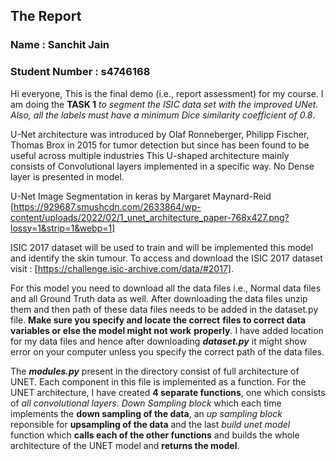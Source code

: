 ## The Report
### Name : **Sanchit Jain**
### Student Number : **s4746168**

Hi everyone, 
This is the final demo (i.e., report assessment) for my course.
I am doing the **TASK 1** *to segment the ISIC data set with the improved UNet.*
*Also, all the labels must have a minimum Dice similarity coefficient of 0.8*.

U-Net architecture was introduced by Olaf Ronneberger, Philipp Fischer, 
Thomas Brox in 2015 for tumor detection but since has been found to be 
useful across multiple industries This U-shaped architecture mainly 
consists of Convolutional layers implemented in a specific way. No Dense 
layer is presented in model. 

U-Net Image Segmentation in keras by Margaret Maynard-Reid 
[https://929687.smushcdn.com/2633864/wp-content/uploads/2022/02/1_unet_architecture_paper-768x427.png?lossy=1&strip=1&webp=1]

ISIC 2017 dataset will be used to train and will be implemented this 
model and identify the skin tumour. To access and download the ISIC 2017 
dataset visit : [https://challenge.isic-archive.com/data/#2017]. 

For this model you need to download all the data files i.e., Normal data 
files and all Ground Truth data as well. After downloading the data 
files unzip them and then path of these data files needs to be added in 
the dataset.py file. **Make sure you specify and locate the correct** 
**files to correct data variables or else the model might not work** 
**properly**. I have added location for my data files and hence after 
downloading ***dataset.py*** it might show error on your computer unless 
you specify the correct path of the data files.

The ***modules.py*** present in the directory consist of full architecture of 
UNET. Each component in this file is implemented as a function. For the 
UNET architecture, I have created **4 separate functions**, one which consists 
of _all convolutional layers_. _Down Sampling block_ which each time 
implements the **down sampling of the data**, an _up sampling block_ 
reponsible for **upsampling of the data** and the last _build unet model_ 
function which **calls each of the other functions** and builds the whole 
architecture of the UNET model and **returns the model**.
